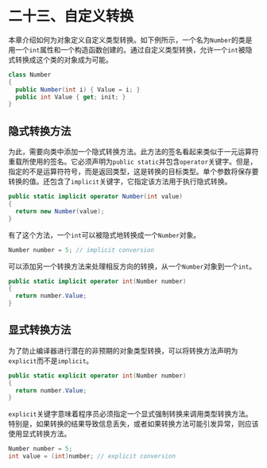 # 二十三、自定义转换

本章介绍如何为对象定义自定义类型转换。如下例所示，一个名为`Number`的类是用一个`int`属性和一个构造函数创建的。通过自定义类型转换，允许一个`int`被隐式转换成这个类的对象成为可能。

```cs
class Number
{
  public Number(int i) { Value = i; }
  public int Value { get; init; }
}

```

## 隐式转换方法

为此，需要向类中添加一个隐式转换方法。此方法的签名看起来类似于一元运算符重载所使用的签名。它必须声明为`public static`并包含`operator`关键字。但是，指定的不是运算符符号，而是返回类型，这是转换的目标类型。单个参数将保存要转换的值。还包含了`implicit`关键字，它指定该方法用于执行隐式转换。

```cs
public static implicit operator Number(int value)
{
  return new Number(value);
}

```

有了这个方法，一个`int`可以被隐式地转换成一个`Number`对象。

```cs
Number number = 5; // implicit conversion

```

可以添加另一个转换方法来处理相反方向的转换，从一个`Number`对象到一个`int`。

```cs
public static implicit operator int(Number number)
{
  return number.Value;
}

```

## 显式转换方法

为了防止编译器进行潜在的非预期的对象类型转换，可以将转换方法声明为`explicit`而不是`implicit`。

```cs
public static explicit operator int(Number number)
{
  return number.Value;
}

```

`explicit`关键字意味着程序员必须指定一个显式强制转换来调用类型转换方法。特别是，如果转换的结果导致信息丢失，或者如果转换方法可能引发异常，则应该使用显式转换方法。

```cs
Number number = 5;
int value = (int)number; // explicit conversion

```